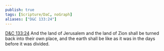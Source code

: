 ```yaml
---
publish: true
tags: [Scripture/DaC, noGraph]
aliases: ["D&C 133:24"]
---
```

[D&C 133:24](https://churchofjesuschrist.org/study/scriptures/dc-testament/dc/133?lang=eng&id=p24#p24) And the land of Jerusalem and the land of Zion shall be turned back into their own place, and the earth shall be like as it was in the days before it was divided.

